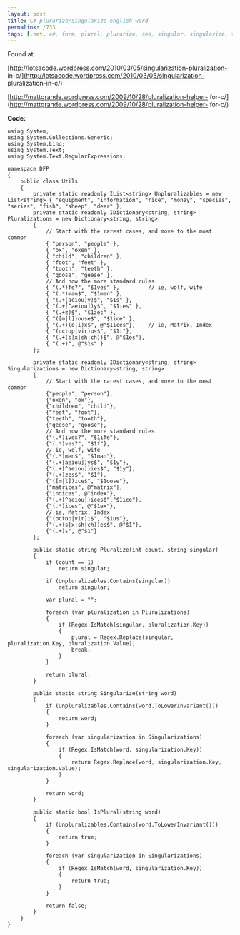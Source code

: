 ```yaml
---
layout: post
title: C# plurarize/singularize english word
permalink: /733
tags: [.net, c#, form, plural, plurarize, seo, singular, singularize, text, word]
---
```


Found at:

[http://lotsacode.wordpress.com/2010/03/05/singularization-pluralization-
in-c/](http://lotsacode.wordpress.com/2010/03/05/singularization-
pluralization-in-c/)

[http://mattgrande.wordpress.com/2009/10/28/pluralization-helper-
for-c/](http://mattgrande.wordpress.com/2009/10/28/pluralization-helper-
for-c/)

**Code:**

    using System;
    using System.Collections.Generic;
    using System.Linq;
    using System.Text;
    using System.Text.RegularExpressions;

    namespace DFP
    {
        public class Utils
        {
            private static readonly IList<string> Unpluralizables = new List<string> { "equipment", "information", "rice", "money", "species", "series", "fish", "sheep", "deer" };
            private static readonly IDictionary<string, string> Pluralizations = new Dictionary<string, string>
            {
                // Start with the rarest cases, and move to the most common
                { "person", "people" },
                { "ox", "oxen" },
                { "child", "children" },
                { "foot", "feet" },
                { "tooth", "teeth" },
                { "goose", "geese" },
                // And now the more standard rules.
                { "(.*)fe?", "$1ves" },         // ie, wolf, wife
                { "(.*)man$", "$1men" },
                { "(.+[aeiou]y)$", "$1s" },
                { "(.+[^aeiou])y$", "$1ies" },
                { "(.+z)$", "$1zes" },
                { "([m|l])ouse$", "$1ice" },
                { "(.+)(e|i)x$", @"$1ices"},    // ie, Matrix, Index
                { "(octop|vir)us$", "$1i"},
                { "(.+(s|x|sh|ch))$", @"$1es"},
                { "(.+)", @"$1s" }
            };

            private static readonly IDictionary<string, string> Singularizations = new Dictionary<string, string>
            {
                // Start with the rarest cases, and move to the most common
                {"people", "person"},
                {"oxen", "ox"},
                {"children", "child"},
                {"feet", "foot"},
                {"teeth", "tooth"},
                {"geese", "goose"},
                // And now the more standard rules.
                {"(.*)ives?", "$1ife"},
                {"(.*)ves?", "$1f"},
                // ie, wolf, wife
                {"(.*)men$", "$1man"},
                {"(.+[aeiou])ys$", "$1y"},
                {"(.+[^aeiou])ies$", "$1y"},
                {"(.+)zes$", "$1"},
                {"([m|l])ice$", "$1ouse"},
                {"matrices", @"matrix"},
                {"indices", @"index"},
                {"(.+[^aeiou])ices$","$1ice"},
                {"(.*)ices", @"$1ex"},
                // ie, Matrix, Index
                {"(octop|vir)i$", "$1us"},
                {"(.+(s|x|sh|ch))es$", @"$1"},
                {"(.+)s", @"$1"}
            };

            public static string Pluralize(int count, string singular)
            {
                if (count == 1)
                    return singular;

                if (Unpluralizables.Contains(singular))
                    return singular;

                var plural = "";

                foreach (var pluralization in Pluralizations)
                {
                    if (Regex.IsMatch(singular, pluralization.Key))
                    {
                        plural = Regex.Replace(singular, pluralization.Key, pluralization.Value);
                        break;
                    }
                }

                return plural;
            }

            public static string Singularize(string word)
            {
                if (Unpluralizables.Contains(word.ToLowerInvariant()))
                {
                    return word;
                }

                foreach (var singularization in Singularizations)
                {
                    if (Regex.IsMatch(word, singularization.Key))
                    {
                        return Regex.Replace(word, singularization.Key, singularization.Value);
                    }
                }

                return word;
            }

            public static bool IsPlural(string word)
            {
                if (Unpluralizables.Contains(word.ToLowerInvariant()))
                {
                    return true;
                }

                foreach (var singularization in Singularizations)
                {
                    if (Regex.IsMatch(word, singularization.Key))
                    {
                        return true;
                    }
                }

                return false;
            }
        }
    }
